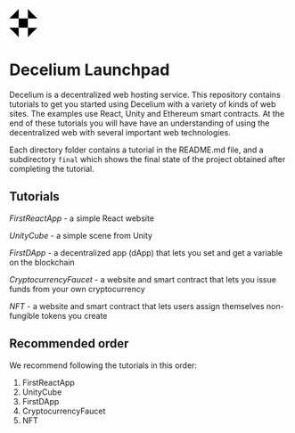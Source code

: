 <img src="./images/Logo.png" alt="Decelium Logo" width="50" />

# Decelium Launchpad

Decelium is a decentralized web hosting service. This repository contains tutorials to get you started using Decelium with a variety of kinds of web sites. The examples use React, Unity and Ethereum smart contracts. At the end of these tutorials you will have have an understanding of using the decentralized web with several important web technologies. 

Each directory folder contains a tutorial in the README.md file, and a subdirectory `final` which shows the final state of the project obtained after completing the tutorial.


## Tutorials

*FirstReactApp* - a simple React website

*UnityCube* - a simple scene from Unity

*FirstDApp* - a decentralized app (dApp) that lets you set and get a variable on the blockchain

*CryptocurrencyFaucet* - a website and smart contract that lets you issue funds from your own cryptocurrency

*NFT* - a website and smart contract that lets users assign themselves non-fungible tokens you create

## Recommended order

We recommend following the tutorials in this order:

1. FirstReactApp
2. UnityCube
3. FirstDApp
4. CryptocurrencyFaucet
5. NFT



